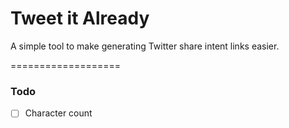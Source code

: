 Tweet it Already
===================

A simple tool to make generating Twitter share intent links easier.

===================

### Todo

- [ ] Character count